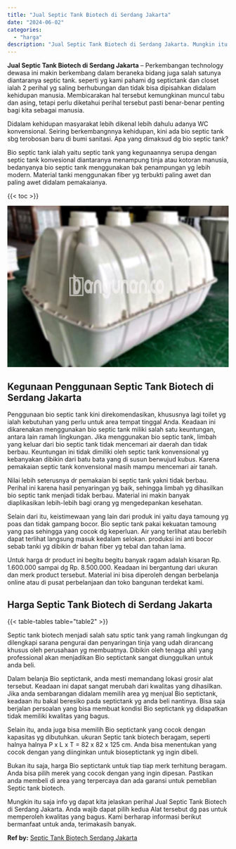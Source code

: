 ```yaml
---
title: "Jual Septic Tank Biotech di Serdang Jakarta"
date: "2024-06-02"
categories: 
  - "harga"
description: "Jual Septic Tank Biotech di Serdang Jakarta. Mungkin itu saja info yg dapat kita jelaskan perihal Jual Septic Tank Biotech di Serdang Jakarta. Anda wajib dap..."
---
```


**Jual Septic Tank Biotech di Serdang Jakarta** – Perkembangan technology dewasa ini makin berkembang dalam beraneka bidang juga salah satunya diantaranya septic tank. seperti yg kami pahami dg septictank dan closet ialah 2 perihal yg saling berhubungan dan tidak bisa dipisahkan didalam kehidupan manusia. Membicarakan hal tersebut kemungkinan muncul tabu dan asing, tetapi perlu diketahui perihal tersebut pasti benar-benar penting bagi kita sebagai manusia.

Didalam kehidupan masyarakat lebih dikenal lebih dahulu adanya WC konvensional. Seiring berkembangnnya kehidupan, kini ada bio septic tank sbg terobosan baru di bumi sanitasi. Apa yang dimaksud dg bio septic tank?

Bio septic tank ialah yaitu septic tank yang kegunaannya serupa dengan septic tank konvesional diantaranya menampung tinja atau kotoran manusia, bedanyanya bio septic tank menggunakan bak penampungan yg lebih modern. Material tanki menggunakan fiber yg terbukti paling awet dan paling awet didalam pemakaianya.

{{< toc >}}

![Jual Septic Tank Biotech di Serdang Jakarta](/images/jual-bio-septictank-26.png)

## Kegunaan Penggunaan Septic Tank Biotech di Serdang Jakarta

Penggunaan bio septic tank kini direkomendasikan, khususnya lagi toilet yg ialah kebutuhan yang perlu untuk area tempat tinggal Anda. Keadaan ini dikarenakan menggunakan bio septic tank miliki salah satu keuntungan, antara lain ramah lingkungan. Jika menggunakan bio septic tank, limbah yang keluar dari bio septic tank tidak mencemari air daerah dan tidak berbau. Keuntungan ini tidak dimiliki oleh septic tank konvensional yg kebanyakan dibikin dari batu bata yang di susun berwujud kubus. Karena pemakaian septic tank konvensional masih mampu mencemari air tanah.

Nilai lebih seterusnya dr pemakaian bi septic tank yakni tidak berbau. Perihal ini karena hasil penyaringan yg baik, sehingga limbah yg dihasilkan bio septic tank menjadi tidak berbau. Material ini makin banyak diaplikasikan lebih-lebih bagi orang yg mengedepankan kesehatan.

Selain dari itu, keistimewaan yang lain dari produk ini yaitu daya tamoung yg poas dan tidak gampang bocor. Bio septic tank pakai kekuatan tamoung yang pas sehingga yang cocok dg keperluan. Air yang terlihat atau berlebih dapat terlihat langsung masuk kedalam selokan. produksi ini anti bocor sebab tanki yg dibikin dr bahan fiber yg tebal dan tahan lama.

Untuk harga dr product ini begitu begitu banyak ragam adalah kisaran Rp. 1.600.000 sampai dg Rp. 8.500.000. Keadaan ini bergantung dari ukuran dan merk product tersebut. Material ini bisa diperoleh dengan berbelanja online atau di pusat perbelanjaan dan toko bangunan terdekat kami.

## Harga Septic Tank Biotech di Serdang Jakarta

{{< table-tables table="table2" >}}

Septic tank biotech menjadi salah satu sptic tank yang ramah lingkungan dg dilengkapi sarana pengurai dan penyaringan tinja yang udah dirancang khusus oleh perusahaan yg membuatnya. Dibikin oleh tenaga ahli yang professional akan menjadikan Bio septictank sangat diunggulkan untuk anda beli.

Dalam belanja Bio septictank, anda mesti memandang lokasi grosir alat tersebut. Keadaan ini dapat sangat merubah dari kwalitas yang dihasilkan. Jika anda sembarangan didalam memilih area yg menjual Bio septictank, keadaan itu bakal beresiko pada septictank yg anda beli nantinya. Bisa saja berjalan persoalan yang bisa membuat kondisi Bio septictank yg didapatkan tidak memiliki kwalitas yang bagus.

Selain itu, anda juga bisa memilih Bio septictank yang cocok dengan kapasitas yg dibutuhkan. ukuran Septic tank biotech beragam, seperti halnya halnya P x L x T = 82 x 82 x 125 cm. Anda bisa menentukan yang cocok dengan yang diinginkan untuk bioseptictank yg ingin dibeli.

Bukan itu saja, harga Bio septictank untuk tiap tiap merk terhitung beragam. Anda bisa pilih merek yang cocok dengan yang ingin dipesan. Pastikan anda membeli di area yang terpercaya dan ada garansi untuk pemeblian Septic tank biotech.

Mungkin itu saja info yg dapat kita jelaskan perihal Jual Septic Tank Biotech di Serdang Jakarta. Anda wajib dapat pilih kedua Alat tersebut dg pas untuk memperoleh kwalitas yang bagus. Kami berharap informasi berikut bermanfaat untuk anda, terimakasih banyak.

**Ref by:** [Septic Tank Biotech Serdang Jakarta](https://id.wikipedia.org/wiki/Septic)
